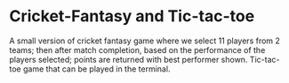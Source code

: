 # Cricket-Fantasy and Tic-tac-toe
A small version of cricket fantasy game where we select 11 players from 2 teams; then after match completion, based on the performance of the players selected; points are returned with best performer shown.
Tic-tac-toe game that can be played in the terminal.
